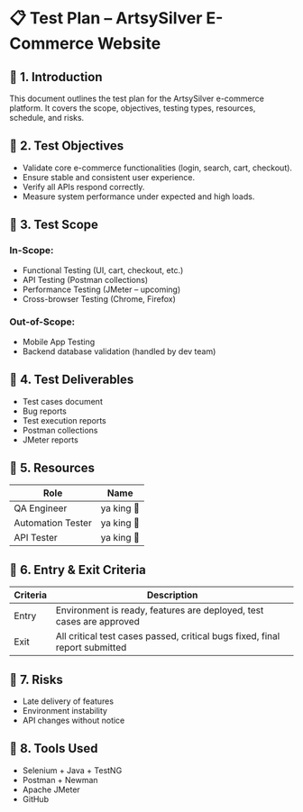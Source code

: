 # 📋 Test Plan – ArtsySilver E-Commerce Website

## 🔹 1. Introduction
This document outlines the test plan for the ArtsySilver e-commerce platform. It covers the scope, objectives, testing types, resources, schedule, and risks.

## 🔹 2. Test Objectives
- Validate core e-commerce functionalities (login, search, cart, checkout).
- Ensure stable and consistent user experience.
- Verify all APIs respond correctly.
- Measure system performance under expected and high loads.

## 🔹 3. Test Scope
### In-Scope:
- Functional Testing (UI, cart, checkout, etc.)
- API Testing (Postman collections)
- Performance Testing (JMeter – upcoming)
- Cross-browser Testing (Chrome, Firefox)

### Out-of-Scope:
- Mobile App Testing
- Backend database validation (handled by dev team)

## 🔹 4. Test Deliverables
- Test cases document
- Bug reports
- Test execution reports
- Postman collections
- JMeter reports

## 🔹 5. Resources
| Role               | Name        |
|--------------------|-------------|
| QA Engineer        | ya king 👑   |
| Automation Tester  | ya king 👑   |
| API Tester         | ya king 👑   |

## 🔹 6. Entry & Exit Criteria

| Criteria | Description |
|----------|-------------|
| Entry    | Environment is ready, features are deployed, test cases are approved |
| Exit     | All critical test cases passed, critical bugs fixed, final report submitted |

## 🔹 7. Risks
- Late delivery of features
- Environment instability
- API changes without notice

## 🔹 8. Tools Used
- Selenium + Java + TestNG
- Postman + Newman
- Apache JMeter
- GitHub
